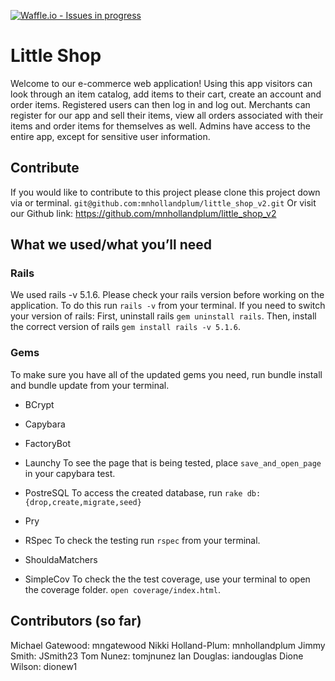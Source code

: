 [![Waffle.io - Issues in progress](https://badge.waffle.io/mnhollandplum/little_shop_v2.png?label=in%20progress&title=In%20Progress)](http://waffle.io/mnhollandplum/little_shop_v2)

# Little Shop

Welcome to our e-commerce web application! Using this app visitors can look through an item catalog, add items to their cart, create an account and order items. Registered users can then log in and log out. Merchants can register for our app and sell their items, view all orders associated with their items and order items for themselves as well. Admins have access to the entire app, except for sensitive user information.

## Contribute
If you would like to contribute to this project please clone this project down via or terminal. `git@github.com:mnhollandplum/little_shop_v2.git`
Or visit our Github link: https://github.com/mnhollandplum/little_shop_v2

## What we used/what you’ll need
### Rails

We used rails -v 5.1.6. Please check your rails version before working on the application.
To do this run `rails -v` from your terminal.
If you need to switch your version of rails:
First, uninstall rails `gem uninstall rails`.
Then, install the correct version of rails `gem install rails -v 5.1.6`.

### Gems
To make sure you have all of the updated gems you need, run bundle install and bundle update from your terminal.
* BCrypt
* Capybara
* FactoryBot
* Launchy
To see the page that is being tested, place `save_and_open_page` in your capybara test.

* PostreSQL
To access the created database, run `rake db:{drop,create,migrate,seed}`

* Pry
* RSpec
To check the testing run `rspec` from your terminal.
* ShouldaMatchers

* SimpleCov
To check the the test coverage, use your terminal to open the coverage folder. `open coverage/index.html`.


## Contributors (so far)
Michael Gatewood: mngatewood
Nikki Holland-Plum: mnhollandplum
Jimmy Smith: JSmith23
Tom Nunez: tomjnunez
Ian Douglas: iandouglas
Dione Wilson: dionew1

